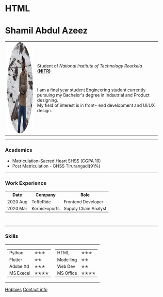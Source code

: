 # HTML
<html lang="en" dir="ltr">
  <head>
    <meta charset="utf-8">
    <title>🌟Shamil's Website</title>
  </head>
  <body>
    <h1>Shamil Abdul Azeez</h1>
    <table cellspacing="20">
  <tr>
    <td><img src="images/Shamil.png" width = "200" height="300"></td>
    <td>
    <p>Student of <em>National Institute of Technology Rourkela</em>
    <strong><a href="https://www.youtube.com/watch?v=kEU18iNUzaQ&ab_channel=CinematicsProductions">(NITR)</strong></a>
    </p>
    <br>
    <p>I am a final year student Engineering student currently pursuing my Bachelor's degree in Indsutrial and Product designing.
       <br>My field of interest is in front- end development and UI/UX design.
    </p>
    </td>
  </tr>
</table>
    <hr size="3" noshade>
    <h3>Academics</h3>
    <ul>
      <li>Matriculation-Sacred Heart SHSS (CGPA 10)</li>
      <li>Post Matriculation - GHSS Tirurangadi(91%)</li>
    </ul>
    <hr size="1" noshade>
    <h3>Work Experience</h3>
    <table cellspacing="10">
  <tr>
      <th>Date</th>
      <th>Company</th>
      <th>Role</th>
  </tr>
  <tr>
    <td>2020 Aug</td>
    <td>ToffeRide  </td>
    <td>Frontend Developer</td>
  </tr>
  <tr>
    <td>2020 Mar</td>
    <td>KornisExports      </td>
    <td>Supply Chain Analyst   </td>
  </tr>
</table cellspacing="10">
    <br>
    <hr size="1" noshade>
    <h3>Skills</h3>
    <table>
      <tr>
        <td><table>
      <tr>
        <td>Python</td>
        <td>✭✭✭</td>
      </tr>
      <tr>
          <td>Flutter</td>
          <td>✭✭</td>
      </tr>
      <tr>
          <td>Adobe Xd</td>
          <td>✭✭✭</td>
      </tr>
      <tr>
          <td>MS Execel</td>
          <td>✭✭✭✭</td>
      </tr>
        </table></td>
        <td><table>
      <tr>
        <td>HTML</td>
        <td>✭✭✭</td>
      </tr>
      <tr>
          <td>Modelling</td>
          <td>✭✭</td>
      </tr>
      <tr>
        <td>Web Dev</td>
        <td>✭✭</td>
      </tr>
      <tr>
          <td>MS Office</td>
          <td>✭✭✭✭</td>
      </tr>
        </table></td>
      </tr>
    </table>
  <a href="hobbies.html">Hobbies</a>
  <a href="contact.html">Contact info</a>
  </body>
</html>
